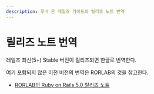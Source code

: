 ```yaml
---
description: 루비 온 레일즈 가이드의 릴리즈 노트 번역
---
```


# 릴리즈 노트 번역

레일즈 최신\(5+\) Stable 버전이 릴리즈되면 한글로 번역한다.

여기 포함되지 않은 이전 버전의 번역은 RORLAB의 것을 참고한다.

* [RORLAB의 Ruby on Rails 5.0 릴리즈 노트](https://guides.rorlab.org/5_0_release_notes.html)



